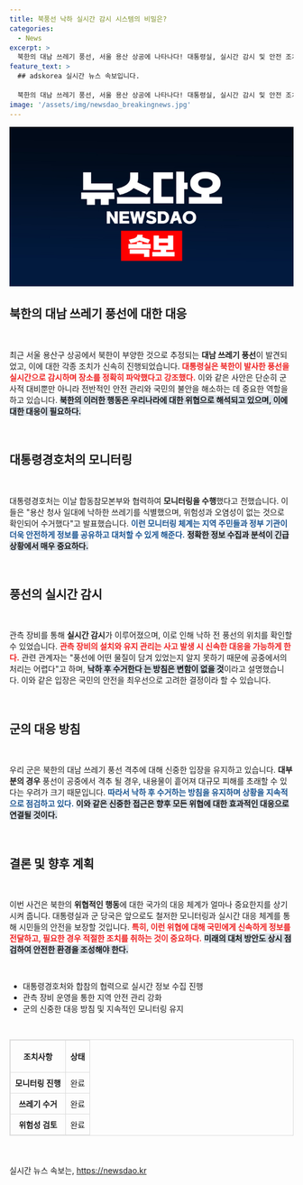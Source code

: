 ```yaml
---
title: 북풍선 낙하 실시간 감시 시스템의 비밀은?
categories:
  - News
excerpt: >
  북한의 대남 쓰레기 풍선, 서울 용산 상공에 나타나다! 대통령실, 실시간 감시 및 안전 조치 완벽 대응... 클릭을 유도하는 긴장감 넘치는 소식!
feature_text: >
  ## adskorea 실시간 뉴스 속보입니다.

  북한의 대남 쓰레기 풍선, 서울 용산 상공에 나타나다! 대통령실, 실시간 감시 및 안전 조치 완벽 대응... 클릭을 유도하는 긴장감 넘치는 소식!
image: '/assets/img/newsdao_breakingnews.jpg'
---
```


<p><img src="/assets/img/newsdao_breakingnews.jpg" alt="adskorea 속보" /></p>

<h2 data-ke-size="size26">북한의 대남 쓰레기 풍선에 대한 대응</h2>

<p data-ke-size="size16">&nbsp;</p>

<p>최근 서울 용산구 상공에서 북한이 부양한 것으로 추정되는 <b>대남 쓰레기 풍선</b>이 발견되었고, 이에 대한 각종 조치가 신속히 진행되었습니다. <b><span style="color: #ee2323;">대통령실은 북한이 발사한 풍선을 실시간으로 감시하며 장소를 정확히 파악했다고 강조했다.</span></b> 이와 같은 사안은 단순히 군사적 대비뿐만 아니라 전반적인 안전 관리와 국민의 불안을 해소하는 데 중요한 역할을 하고 있습니다. <b><span style="background-color: #21538527;">북한의 이러한 행동은 우리나라에 대한 위협으로 해석되고 있으며, 이에 대한 대응이 필요하다.</span></b> </p>

<p data-ke-size="size16">&nbsp;</p>

<h2 data-ke-size="size26">대통령경호처의 모니터링</h2>

<p data-ke-size="size16">&nbsp;</p>

<p>대통령경호처는 이날 합동참모본부와 협력하여 <b>모니터링을 수행</b>했다고 전했습니다. 이들은 "용산 청사 일대에 낙하한 쓰레기를 식별했으며, 위험성과 오염성이 없는 것으로 확인되어 수거했다"고 발표했습니다. <b><span style="color: #1a5490;">이런 모니터링 체계는 지역 주민들과 정부 기관이 더욱 안전하게 정보를 공유하고 대처할 수 있게 해준다.</span></b> <b><span style="background-color: #21538527;">정확한 정보 수집과 분석이 긴급 상황에서 매우 중요하다.</span></b></p>

<p data-ke-size="size16">&nbsp;</p>

<h2 data-ke-size="size26">풍선의 실시간 감시</h2>

<p data-ke-size="size16">&nbsp;</p>

<p>관측 장비를 통해 <b>실시간 감시</b>가 이루어졌으며, 이로 인해 낙하 전 풍선의 위치를 확인할 수 있었습니다. <b><span style="color: #ee2323;">관측 장비의 설치와 유지 관리는 사고 발생 시 신속한 대응을 가능하게 한다.</span></b> 관련 관계자는 "풍선에 어떤 물질이 담겨 있었는지 알지 못하기 때문에 공중에서의 처리는 어렵다"고 하며, <b><span style="background-color: #21538527;">낙하 후 수거한다 는 방침은 변함이 없을 것</span></b>이라고 설명했습니다. 이와 같은 입장은 국민의 안전을 최우선으로 고려한 결정이라 할 수 있습니다.</p>

<p data-ke-size="size16">&nbsp;</p>

<h2 data-ke-size="size26">군의 대응 방침</h2>

<p data-ke-size="size16">&nbsp;</p>

<p>우리 군은 북한의 대남 쓰레기 풍선 격추에 대해 신중한 입장을 유지하고 있습니다. <b>대부분의 경우</b> 풍선이 공중에서 격추 될 경우, 내용물이 흩어져 대규모 피해를 초래할 수 있다는 우려가 크기 때문입니다. <b><span style="color: #1a5490;">따라서 낙하 후 수거하는 방침을 유지하며 상황을 지속적으로 점검하고 있다.</span></b> <b><span style="background-color: #21538527;">이와 같은 신중한 접근은 향후 모든 위협에 대한 효과적인 대응으로 연결될 것이다.</span></b></p>

<p data-ke-size="size16">&nbsp;</p>

<h2 data-ke-size="size26">결론 및 향후 계획</h2>

<p data-ke-size="size16">&nbsp;</p>

<p>이번 사건은 북한의 <b>위협적인 행동</b>에 대한 국가의 대응 체계가 얼마나 중요한지를 상기시켜 줍니다. 대통령실과 군 당국은 앞으로도 철저한 모니터링과 실시간 대응 체계를 통해 시민들의 안전을 보장할 것입니다. <b><span style="color: #ee2323;">특히, 이런 위협에 대해 국민에게 신속하게 정보를 전달하고, 필요한 경우 적절한 조치를 취하는 것이 중요하다.</span></b> <b><span style="background-color: #21538527;">미래의 대처 방안도 상시 점검하여 안전한 환경을 조성해야 한다.</span></b></p>

<p data-ke-size="size16">&nbsp;</p>

<ul>
  <li>대통령경호처와 합참의 협력으로 실시간 정보 수집 진행</li>
  <li>관측 장비 운영을 통한 지역 안전 관리 강화</li>
  <li>군의 신중한 대응 방침 및 지속적인 모니터링 유지</li>
</ul>

<p data-ke-size="size16">&nbsp;</p>

<table style="border: 1px solid #ddd; width: 100%; border-collapse: collapse; margin-bottom: 20px;">
  <thead>
    <tr>
      <th style="text-align: center; height: 40px; padding: 8px; border: 1px solid #ddd;"><b>조치사항</b></th>
      <th style="text-align: center; height: 40px; padding: 8px; border: 1px solid #ddd;"><b>상태</b></th>
    </tr>
  </thead>
  <tbody>
    <tr>
      <td style="text-align: center; height: 17px; padding: 8px; border: 1px solid #ddd;"><b>모니터링 진행</b></td>
      <td style="text-align: center; height: 17px; padding: 8px; border: 1px solid #ddd;">완료</td>
    </tr>
    <tr>
      <td style="text-align: center; height: 17px; padding: 8px; border: 1px solid #ddd;"><b>쓰레기 수거</b></td>
      <td style="text-align: center; height: 17px; padding: 8px; border: 1px solid #ddd;">완료</td>
    </tr>
    <tr>
      <td style="text-align: center; height: 17px; padding: 8px; border: 1px solid #ddd;"><b>위험성 검토</b></td>
      <td style="text-align: center; height: 17px; padding: 8px; border: 1px solid #ddd;">완료</td>
    </tr>
  </tbody>
</table>

<p data-ke-size="size16">&nbsp;</p>
실시간 뉴스 속보는, <a href="https://newsdao.kr" rel="dofollow">https://newsdao.kr</a>


